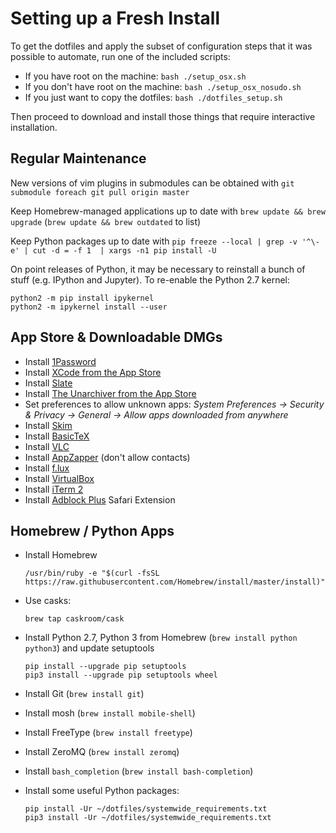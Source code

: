 # Setting up a Fresh Install

To get the dotfiles and apply the subset of configuration steps that it was possible to automate, run one of the included scripts:

  * If you have root on the machine: `bash ./setup_osx.sh`
  * If you don't have root on the machine: `bash ./setup_osx_nosudo.sh`
  * If you just want to copy the dotfiles: `bash ./dotfiles_setup.sh`

Then proceed to download and install those things that require interactive installation.

## Regular Maintenance

New versions of vim plugins in submodules can be obtained with `git submodule foreach git pull origin master`

Keep Homebrew-managed applications up to date with `brew update && brew upgrade` (`brew update && brew outdated` to list)

Keep Python packages up to date with `pip freeze --local | grep -v '^\-e' | cut -d = -f 1  | xargs -n1 pip install -U`

On point releases of Python, it may be necessary to reinstall a bunch of stuff (e.g. IPython and Jupyter). To re-enable the Python 2.7 kernel:

    python2 -m pip install ipykernel
    python2 -m ipykernel install --user

## App Store & Downloadable DMGs

  - Install [1Password](http://1password.com/)
  - Install [XCode from the App Store](https://developer.apple.com/xcode/downloads/)
  - Install [Slate](https://github.com/jigish/slate)
  - Install [The Unarchiver from the App Store](https://itunes.apple.com/app/the-unarchiver/id425424353)
  - Set preferences to allow unknown apps: *System Preferences -> Security & Privacy -> General -> Allow apps downloaded from anywhere*
  - Install [Skim](http://skim-app.sourceforge.net)
  - Install [BasicTeX](https://tug.org/mactex/morepackages.html)
  - Install [VLC](http://videolan.org)
  - Install [AppZapper](http://appzapper.com) (don't allow contacts)
  - Install [f.lux](http://justgetflux.com) 
  - Install [VirtualBox](https://www.virtualbox.org/wiki/Downloads)
  - Install [iTerm 2](http://iterm2.com/downloads.html)
  - Install [Adblock Plus](https://adblockplus.org) Safari Extension

## Homebrew / Python Apps

  - Install Homebrew

        /usr/bin/ruby -e "$(curl -fsSL https://raw.githubusercontent.com/Homebrew/install/master/install)"`

  - Use casks:

        brew tap caskroom/cask

  - Install Python 2.7, Python 3 from Homebrew (`brew install python python3`) and update setuptools

        pip install --upgrade pip setuptools
        pip3 install --upgrade pip setuptools wheel

  - Install Git (`brew install git`)
  - Install mosh (`brew install mobile-shell`)
  - Install FreeType (`brew install freetype`)
  - Install ZeroMQ (`brew install zeromq`)
  - Install `bash_completion` (`brew install bash-completion`)
  - Install some useful Python packages:

        pip install -Ur ~/dotfiles/systemwide_requirements.txt
        pip3 install -Ur ~/dotfiles/systemwide_requirements.txt
